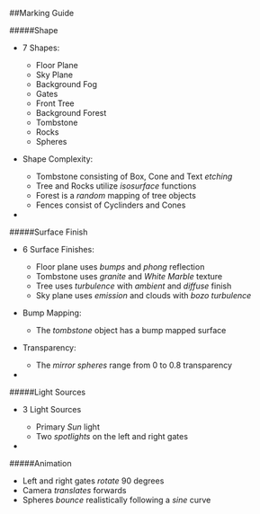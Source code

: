 ##Marking Guide

#####Shape

- 7 Shapes:
	- Floor Plane
	- Sky Plane
	- Background Fog
	- Gates
	- Front Tree
	- Background Forest
	- Tombstone
	- Rocks
	- Spheres
- Shape Complexity:
	- Tombstone consisting of Box, Cone and Text *etching*
	- Tree and Rocks utilize *isosurface* functions
	- Forest is a *random* mapping of tree objects
	- Fences consist of Cyclinders and Cones

-
#####Surface Finish

- 6 Surface Finishes:
	- Floor plane uses *bumps* and *phong* reflection
	- Tombstone uses *granite* and *White Marble* texture
	- Tree uses *turbulence* with *ambient* and *diffuse* finish
	- Sky plane uses *emission* and clouds with *bozo turbulence*
- Bump Mapping:
	- The *tombstone* object has a bump mapped surface
- Transparency:
	- The *mirror spheres* range from 0 to 0.8 transparency

-
#####Light Sources

- 3 Light Sources
	- Primary *Sun* light
	- Two *spotlights* on the left and right gates

-
#####Animation

- Left and right gates *rotate* 90 degrees
- Camera *translates* forwards
- Spheres *bounce* realistically following a *sine* curve
